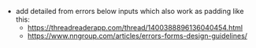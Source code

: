 - add detailed from errors below inputs which also work as padding like this:
  - https://threadreaderapp.com/thread/1400388896136040454.html
  - https://www.nngroup.com/articles/errors-forms-design-guidelines/
